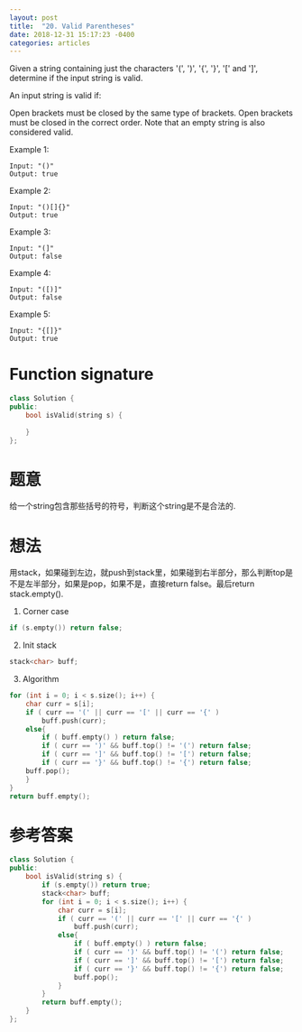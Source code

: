 ```yaml
---
layout: post
title:  "20. Valid Parentheses"
date: 2018-12-31 15:17:23 -0400
categories: articles
---
```

Given a string containing just the characters '(', ')', '{', '}', '[' and ']', determine if the input string is valid.

An input string is valid if:

Open brackets must be closed by the same type of brackets.
Open brackets must be closed in the correct order.
Note that an empty string is also considered valid.

Example 1:
```
Input: "()"
Output: true
```
Example 2:
```
Input: "()[]{}"
Output: true
```
Example 3:
```
Input: "(]"
Output: false
```
Example 4:
```
Input: "([)]"
Output: false
```
Example 5:
```
Input: "{[]}"
Output: true
```

# Function signature
```c++
class Solution {
public:
    bool isValid(string s) {
        
    }
};
```
# 题意
给一个string包含那些括号的符号，判断这个string是不是合法的.
# 想法
用stack，如果碰到左边，就push到stack里，如果碰到右半部分，那么判断top是不是左半部分，如果是pop，如果不是，直接return false。最后return stack.empty().
1. Corner case
```c++
if (s.empty()) return false;
```
2. Init stack
```c++
stack<char> buff;
```
3. Algorithm
```c++
for (int i = 0; i < s.size(); i++) {
	char curr = s[i];
	if ( curr == '(' || curr == '[' || curr == '{' )
		buff.push(curr);
	else{
		if ( buff.empty() ) return false;
		if ( curr == ')' && buff.top() != '(') return false;
		if ( curr == ']' && buff.top() != '[') return false;
		if ( curr == '}' && buff.top() != '{') return false;
	buff.pop();
	}
}
return buff.empty();
```
# 参考答案
```c++
class Solution {
public:
    bool isValid(string s) {
        if (s.empty()) return true;
        stack<char> buff;
        for (int i = 0; i < s.size(); i++) {
            char curr = s[i];
            if ( curr == '(' || curr == '[' || curr == '{' )
                buff.push(curr);
            else{
                if ( buff.empty() ) return false;
                if ( curr == ')' && buff.top() != '(') return false;
                if ( curr == ']' && buff.top() != '[') return false;
                if ( curr == '}' && buff.top() != '{') return false;
                buff.pop();
            }
        }
        return buff.empty();
    }
};
```